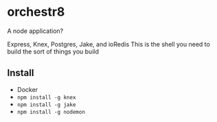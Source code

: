 # orchestr8
A node application?

Express, Knex, Postgres, Jake, and ioRedis
This is the shell you need to build the sort of things you build

## Install

 * Docker
 * `npm install -g knex`
 * `npm install -g jake`
 * `npm install -g nodemon`
